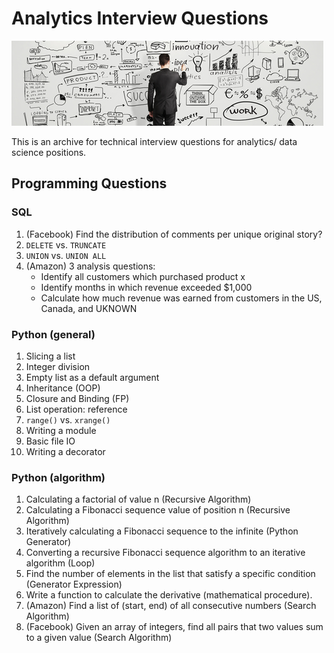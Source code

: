Analytics Interview Questions
=============================

![tech Q](tiq.png)

This is an archive for technical interview questions for analytics/ data science positions.


## Programming Questions

### SQL

1. (Facebook) Find the distribution of comments per unique original story?
2. `DELETE` vs. `TRUNCATE`
3. `UNION` vs. `UNION ALL`
4. (Amazon) 3 analysis questions:
    - Identify all customers which purchased product x
    - Identify months in which revenue exceeded $1,000
    - Calculate how much revenue was earned from customers in the US, Canada, and UKNOWN


### Python (general)

1.  Slicing a list
2.  Integer division
3.  Empty list as a default argument
4.  Inheritance (OOP)
5.  Closure and Binding (FP)
6.  List operation: reference
7.  `range()` vs. `xrange()`
8.  Writing a module
9.  Basic file IO
10. Writing a decorator


### Python (algorithm)

1. Calculating a factorial of value n (Recursive Algorithm)
2. Calculating a Fibonacci sequence value of position n (Recursive Algorithm)
3. Iteratively calculating a Fibonacci sequence to the infinite (Python Generator)
4. Converting a recursive Fibonacci sequence algorithm to an iterative algorithm (Loop)
5. Find the number of elements in the list that satisfy a specific condition (Generator Expression)
6. Write a function to calculate the derivative (mathematical procedure).
7. (Amazon) Find a list of (start, end) of all consecutive numbers (Search Algorithm)
8. (Facebook) Given an array of integers, find all pairs that two values sum to a given value (Search Algorithm)



